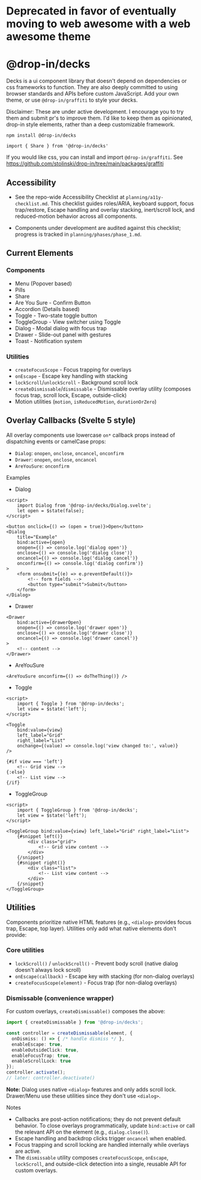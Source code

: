 # Deprecated in favor of eventually moving to web awesome with a web awesome theme

# @drop-in/decks

Decks is a ui component library that doesn't depend on dependencies or css frameworks to function. They are also deeply committed to using browser standards and APIs before custom JavaScript. Add your own theme, or use `@drop-in/graffiti` to style your decks.

Disclaimer: These are under active development. I encourage you to try them and submit pr's to improve them. I'd like to keep them as opinionated, drop-in style elements, rather than a deep customizable framework.

`npm install @drop-in/decks`

`import { Share } from '@drop-in/decks'`

If you would like css, you can install and import `@drop-in/graffiti`. See https://github.com/stolinski/drop-in/tree/main/packages/graffiti

## Accessibility

- See the repo-wide Accessibility Checklist at `planning/a11y-checklist.md`. This checklist guides roles/ARIA, keyboard support, focus trap/restore, Escape handling and overlay stacking, inert/scroll lock, and reduced-motion behavior across all components.

- Components under development are audited against this checklist; progress is tracked in `planning/phases/phase_1.md`.

## Current Elements

### Components
- Menu (Popover based)
- Pills
- Share
- Are You Sure - Confirm Button
- Accordion (Details based)
- Toggle - Two-state toggle button
- ToggleGroup - View switcher using Toggle
- Dialog - Modal dialog with focus trap
- Drawer - Slide-out panel with gestures
- Toast - Notification system

### Utilities
- `createFocusScope` - Focus trapping for overlays
- `onEscape` - Escape key handling with stacking
- `lockScroll`/`unlockScroll` - Background scroll lock
- `createDismissable`/`dismissable` - Dismissable overlay utility (composes focus trap, scroll lock, Escape, outside-click)
- Motion utilities (`motion`, `isReducedMotion`, `durationOrZero`)

## Overlay Callbacks (Svelte 5 style)

All overlay components use lowercase `on*` callback props instead of dispatching events or camelCase props:

- `Dialog`: `onopen`, `onclose`, `oncancel`, `onconfirm`
- `Drawer`: `onopen`, `onclose`, `oncancel`
- `AreYouSure`: `onconfirm`

Examples

- Dialog

```svelte
<script>
	import Dialog from '@drop-in/decks/Dialog.svelte';
	let open = $state(false);
</script>

<button onclick={() => (open = true)}>Open</button>
<Dialog
	title="Example"
	bind:active={open}
	onopen={() => console.log('dialog open')}
	onclose={() => console.log('dialog close')}
	oncancel={() => console.log('dialog cancel')}
	onconfirm={() => console.log('dialog confirm')}
>
	<form onsubmit={(e) => e.preventDefault()}>
		<!-- form fields -->
		<button type="submit">Submit</button>
	</form>
</Dialog>
```

- Drawer

```svelte
<Drawer
	bind:active={drawerOpen}
	onopen={() => console.log('drawer open')}
	onclose={() => console.log('drawer close')}
	oncancel={() => console.log('drawer cancel')}
>
	<!-- content -->
</Drawer>
```

- AreYouSure

```svelte
<AreYouSure onconfirm={() => doTheThing()} />
```

- Toggle

```svelte
<script>
	import { Toggle } from '@drop-in/decks';
	let view = $state('left');
</script>

<Toggle
	bind:value={view}
	left_label="Grid"
	right_label="List"
	onchange={(value) => console.log('view changed to:', value)}
/>

{#if view === 'left'}
	<!-- Grid view -->
{:else}
	<!-- List view -->
{/if}
```

- ToggleGroup

```svelte
<script>
	import { ToggleGroup } from '@drop-in/decks';
	let view = $state('left');
</script>

<ToggleGroup bind:value={view} left_label="Grid" right_label="List">
	{#snippet left()}
		<div class="grid">
			<!-- Grid view content -->
		</div>
	{/snippet}
	{#snippet right()}
		<div class="list">
			<!-- List view content -->
		</div>
	{/snippet}
</ToggleGroup>
```

## Utilities

Components prioritize native HTML features (e.g., `<dialog>` provides focus trap, Escape, top layer). Utilities only add what native elements don't provide:

### Core utilities

- `lockScroll()` / `unlockScroll()` - Prevent body scroll (native dialog doesn't always lock scroll)
- `onEscape(callback)` - Escape key with stacking (for non-dialog overlays)
- `createFocusScope(element)` - Focus trap (for non-dialog overlays)

### Dismissable (convenience wrapper)

For custom overlays, `createDismissable()` composes the above:

```typescript
import { createDismissable } from '@drop-in/decks';

const controller = createDismissable(element, {
  onDismiss: () => { /* handle dismiss */ },
  enableEscape: true,
  enableOutsideClick: true,
  enableFocusTrap: true,
  enableScrollLock: true
});
controller.activate();
// later: controller.deactivate()
```

**Note:** Dialog uses native `<dialog>` features and only adds scroll lock. Drawer/Menu use these utilities since they don't use `<dialog>`.

Notes

- Callbacks are post-action notifications; they do not prevent default behavior. To close overlays programmatically, update `bind:active` or call the relevant API on the element (e.g., `dialog.close()`).
- Escape handling and backdrop clicks trigger `oncancel` when enabled.
- Focus trapping and scroll locking are handled internally while overlays are active.
- The `dismissable` utility composes `createFocusScope`, `onEscape`, `lockScroll`, and outside-click detection into a single, reusable API for custom overlays.
